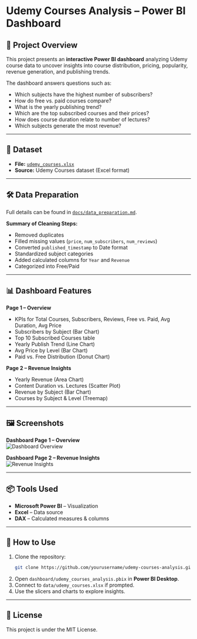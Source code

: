# Udemy Courses Analysis – Power BI Dashboard

## 📌 Project Overview
This project presents an **interactive Power BI dashboard** analyzing Udemy course data to uncover insights into course distribution, pricing, popularity, revenue generation, and publishing trends.

The dashboard answers questions such as:
- Which subjects have the highest number of subscribers?
- How do free vs. paid courses compare?
- What is the yearly publishing trend?
- Which are the top subscribed courses and their prices?
- How does course duration relate to number of lectures?
- Which subjects generate the most revenue?

---

## 📂 Dataset
- **File:** [`udemy_courses.xlsx`](data/udemy_courses.xlsx)  
- **Source:** Udemy Courses dataset (Excel format)

---

## 🛠 Data Preparation
Full details can be found in [`docs/data_preparation.md`](docs/data_preparation.md).

**Summary of Cleaning Steps:**
- Removed duplicates
- Filled missing values (`price`, `num_subscribers`, `num_reviews`)
- Converted `published_timestamp` to Date format
- Standardized subject categories
- Added calculated columns for `Year` and `Revenue`
- Categorized into Free/Paid

---

## 📊 Dashboard Features
**Page 1 – Overview**
- KPIs for Total Courses, Subscribers, Reviews, Free vs. Paid, Avg Duration, Avg Price
- Subscribers by Subject (Bar Chart)
- Top 10 Subscribed Courses table
- Yearly Publish Trend (Line Chart)
- Avg Price by Level (Bar Chart)
- Paid vs. Free Distribution (Donut Chart)

**Page 2 – Revenue Insights**
- Yearly Revenue (Area Chart)
- Content Duration vs. Lectures (Scatter Plot)
- Revenue by Subject (Bar Chart)
- Courses by Subject & Level (Treemap)

---

## 🖼 Screenshots

**Dashboard Page 1 – Overview**  
![Dashboard Overview](images/dashboard_overview.png)

**Dashboard Page 2 – Revenue Insights**  
![Revenue Insights](images/revenue_insights.png)

---

## 📦 Tools Used
- **Microsoft Power BI** – Visualization
- **Excel** – Data source
- **DAX** – Calculated measures & columns

---

## 🚀 How to Use
1. Clone the repository:
   ```bash
   git clone https://github.com/yourusername/udemy-courses-analysis.git
   ```
2. Open `dashboard/udemy_courses_analysis.pbix` in **Power BI Desktop**.
3. Connect to `data/udemy_courses.xlsx` if prompted.
4. Use the slicers and charts to explore insights.

---

## 📜 License
This project is under the MIT License.
